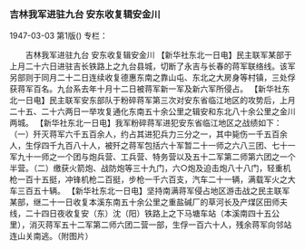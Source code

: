 ### 吉林我军进驻九台  安东收复辑安金川

1947-03-03
第1版()
专栏：

　　吉林我军进驻九台
    安东收复辑安金川
    【新华社东北一日电】民主联军某部于上月二十六日进驻吉长铁路上之九台县城，切断了永吉与长春的蒋军联络线。该军另部则于同月二十二日连续收复德惠东南之靠山屯、东北之大房身等村镇，三处俘获蒋军百名。九台系去年十月十二日被蒋军新一军及新六军所侵占。
    【新华社东北一日电】民主联军安东部队于粉碎蒋军第三次对安东省临江地区的攻势后，上月二十五、二十六两日一举攻复通化东南五十余公里之辑安和东北八十余公里之金川两城。
    【新华社东北一日电】我军粉碎蒋军进犯安东省临江地区之战绩如下：（一）歼灭蒋军六千五百余人，约占其进犯兵力三分之一，其中毙伤一千五百余人，生俘四千九百八十人，被歼之蒋军包括六十军暂二十一师之六八三团、七十一军九十一师之一个团与炮兵营、工兵营、特务营以及五十二军第二师第六团之一个半营。（二）缴获火箭炮、战防炮等三十九门，六○炮及迫击炮八十八门，轻重机枪一百十五挺，冲锋机枪二百挺，步枪一千六百支，汽车二十一辆，满载军火之大车三百五十辆。
    【新华社东北一日电】坚持南满蒋军侵占地区游击战之民主联军某部，继二十一日收复本溪东南五十余公里之重盐碱厂的草河长及产煤区田师夫线，二十四日夜收复安（东）沈（阳）铁路上之下马塘车站（本溪南四十五公里），消灭蒋军五十二军第二师六团二营一部，生俘一百六十人，残余蒋军向邻站连山关南逃。（附图片）
